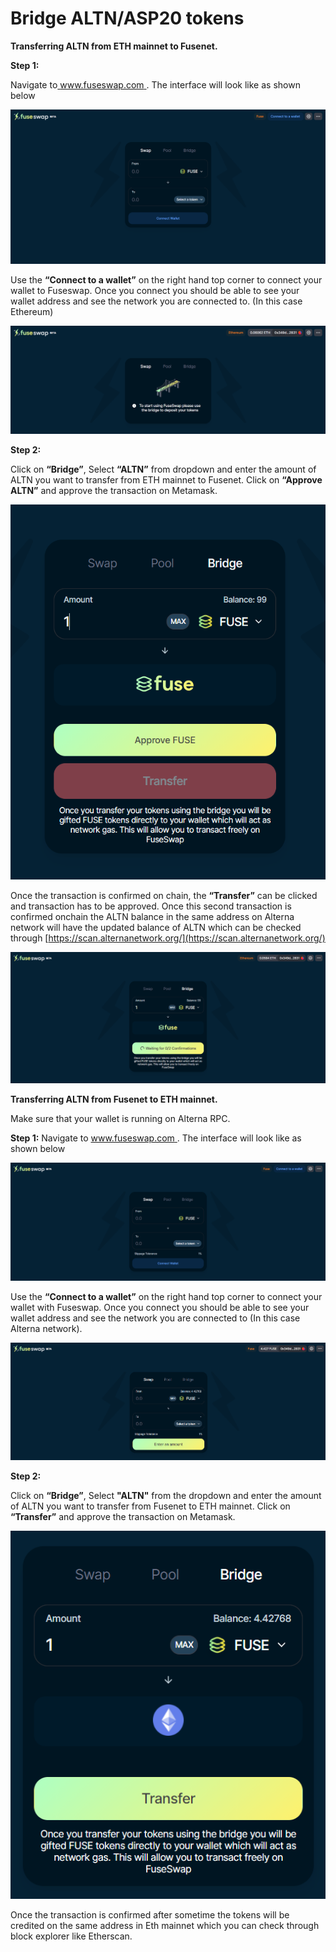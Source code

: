 # Bridge ALTN/ASP20 tokens

**Transferring ALTN from ETH mainnet to Fusenet.**

**Step 1:**

Navigate to[ www.fuseswap.com ](https://fuseswap.com/). The interface will look like as shown below

![](../.gitbook/assets/0%20%286%29.png)

Use the **“Connect to a wallet”** on the right hand top corner to connect your wallet to Fuseswap. Once you connect you should be able to see your wallet address and see the network you are connected to. \(In this case Ethereum\)

![](../.gitbook/assets/1%20%289%29.png)

**Step 2:**

Click on **“Bridge”**, Select **“ALTN”** from dropdown and enter the amount of ALTN you want to transfer from ETH mainnet to Fusenet. Click on **“Approve ALTN”** and approve the transaction on Metamask.

![](../.gitbook/assets/2%20%289%29.png)

Once the transaction is confirmed on chain, the **“Transfer”** can be clicked and transaction has to be approved. Once this second transaction is confirmed onchain the ALTN balance in the same address on Alterna network will have the updated balance of ALTN which can be checked through [https://scan.alternanetwork.org/](https://scan.alternanetwork.org/) 

![](../.gitbook/assets/3%20%288%29.png)

**Transferring ALTN from Fusenet to ETH mainnet.**

Make sure that your wallet is running on Alterna RPC.

**Step 1:** Navigate to [www.fuseswap.com ](https://fuseswap.com/). The interface will look like as shown below

![](../.gitbook/assets/4%20%289%29.png)

Use the **“Connect to a wallet”** on the right hand top corner to connect your wallet with Fuseswap. Once you connect you should be able to see your wallet address and see the network you are connected to \(In this case Alterna network\).

![](../.gitbook/assets/5%20%286%29.png)

**Step 2:**

Click on **“Bridge”**, Select **"ALTN"** from the dropdown and enter the amount of ALTN you want to transfer from Fusenet to ETH mainnet. Click on **“Transfer”** and approve the transaction on Metamask.

![](../.gitbook/assets/6%20%287%29.png)

Once the transaction is confirmed after sometime the tokens will be credited on the same address in Eth mainnet which you can check through block explorer like Etherscan.

